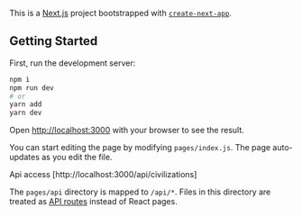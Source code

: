 This is a [Next.js](https://nextjs.org/) project bootstrapped with [`create-next-app`](https://github.com/vercel/next.js/tree/canary/packages/create-next-app).

## Getting Started

First, run the development server:

```bash
npm i
npm run dev
# or
yarn add
yarn dev
```

Open [http://localhost:3000](http://localhost:3000) with your browser to see the result.

You can start editing the page by modifying `pages/index.js`. The page auto-updates as you edit the file.

Api access  [http://localhost:3000/api/civilizations]

The `pages/api` directory is mapped to `/api/*`. Files in this directory are treated as [API routes](https://nextjs.org/docs/api-routes/introduction) instead of React pages.






